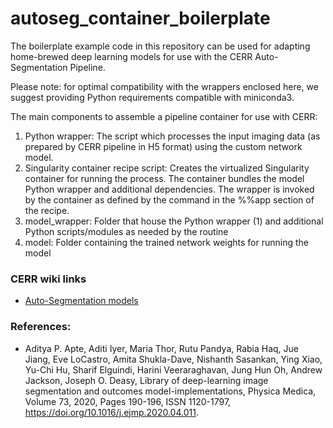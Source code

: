 # autoseg_container_boilerplate

The boilerplate example code in this repository can be used for adapting home-brewed deep learning models for use with the CERR Auto-Segmentation Pipeline.

Please note: for optimal compatibility with the wrappers enclosed here, we suggest providing Python requirements compatible with miniconda3.

The main components to assemble a pipeline container for use with CERR:
  1. Python wrapper: The script which processes the input imaging data (as prepared by CERR pipeline in H5 format) using the custom network model. 
  2. Singularity container recipe script: Creates the virtualized Singularity container for running the process. The container bundles the model Python wrapper and additional dependencies. The wrapper is invoked by the container as defined by the command in the %%app section of the recipe.
  3. model_wrapper: Folder that house the Python wrapper (1) and additional Python scripts/modules as needed by the routine
  4. model: Folder containing the trained network weights for running the model
  
### CERR wiki links
* [Auto-Segmentation models](https://github.com/cerr/CERR/wiki/Auto-Segmentation-models)
  
### References: 
* Aditya P. Apte, Aditi Iyer, Maria Thor, Rutu Pandya, Rabia Haq, Jue Jiang, Eve LoCastro, Amita Shukla-Dave, Nishanth Sasankan, Ying Xiao, Yu-Chi Hu, Sharif Elguindi, Harini Veeraraghavan, Jung Hun Oh, Andrew Jackson, Joseph O. Deasy, Library of deep-learning image segmentation and outcomes model-implementations, Physica Medica, Volume 73, 2020, Pages 190-196, ISSN 1120-1797, https://doi.org/10.1016/j.ejmp.2020.04.011.
